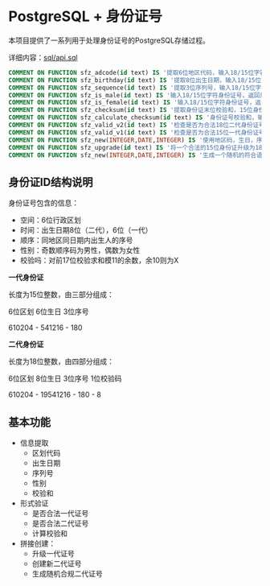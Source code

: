 # PostgreSQL + 身份证号

本项目提供了一系列用于处理身份证号的PostgreSQL存储过程。

详细内容：[sql/api.sql](sql/api.sql)

```sql
COMMENT ON FUNCTION sfz_adcode(id text) IS '提取6位地区代码，输入18/15位字符身份证号，返回6位整数区划代码';
COMMENT ON FUNCTION sfz_birthday(id text) IS '提取8位出生日期，输入18/15位字符身份证号，返回出生日期，非法日期返回空';
COMMENT ON FUNCTION sfz_sequence(id text) IS '提取3位序列号，输入18/15位字符身份证号，返回3位序列号字符';
COMMENT ON FUNCTION sfz_is_male(id text) IS '输入18/15位字符身份证号，返回是否代表男性';
COMMENT ON FUNCTION sfz_is_female(id text) IS '输入18/15位字符身份证号，返回是否代表女性';
COMMENT ON FUNCTION sfz_checksum(id text) IS '提取身份证末位校验和，15位身份证号返回空';
COMMENT ON FUNCTION sfz_calculate_checksum(id text) IS '身份证号校验和，输入为17/18位身份证号，计算得到最后一位校验和';
COMMENT ON FUNCTION sfz_valid_v2(id text) IS '检查是否为合法18位二代身份证号：长度，日期，校验和。地区码暂不检查';
COMMENT ON FUNCTION sfz_valid_v1(id text) IS '检查是否为合法15位一代身份证号：长度，日期。地区码暂不检查';
COMMENT ON FUNCTION sfz_new(INTEGER,DATE,INTEGER) IS '使用地区码，生日，序列号创建18位二代身份证';
COMMENT ON FUNCTION sfz_upgrade(id text) IS '将一个合法的15位身份证升级为18位二代身份证';
COMMENT ON FUNCTION sfz_new(INTEGER,DATE,INTEGER) IS '生成一个随机的符合语法语义的身份证号';

```


## 身份证ID结构说明

身份证号包含的信息：
* 空间：6位行政区划
* 时间：出生日期8位（二代），6位（一代）
* 顺序：同地区同日期内出生人的序号
* 性别：奇数顺序码为男性，偶数为女性
* 校验吗：对前17位校验求和模11的余数，余10则为X

**一代身份证**

长度为15位整数，由三部分组成：

6位区划   6位生日  3位序号

610204 - 541216 - 180


**二代身份证**

长度为18位整数，由四部分组成：

6位区划    8位生日   3位序号 1位校验码

610204 - 19541216 - 180 - 8


## 基本功能
* 信息提取
  * 区划代码
  * 出生日期
  * 序列号
  * 性别
  * 校验和
* 形式验证
  * 是否合法一代证号
  * 是否合法二代证号
  * 计算校验和
* 拼接创建：
  * 升级一代证号
  * 创建新二代证号
  * 生成随机合规二代证号

  